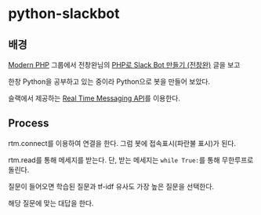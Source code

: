 # python-slackbot #

## 배경 ##

[Modern PHP](https://www.facebook.com/groups/655071604594451/) 그룹에서 전창완님의 [PHP로 Slack Bot 만들기 (전창완)](https://github.com/ModernPUG/meetup/blob/master/2016_12/02_PHP_Slack_Bot.md) 글을 보고

한창 Python을 공부하고 있는 중이라 Python으로 봇을 만들어 보았다.

슬랙에서 제공하는 [Real Time Messaging API](https://api.slack.com/rtm)를 이용한다.

## Process ##

rtm.connect를 이용하여 연결을 한다. 그럼 봇에 접속표시(파란불 표시)가 된다.

rtm.read를 통해 메세지를 받는다. 단, 받는 메세지는 ```while True:```를 통해 무한루프로 돌린다.

질문이 들어오면 학습된 질문과 tf-idf 유사도 가장 높은 질문을 선택한다.

해당 질문에 맞는 대답을 한다.
